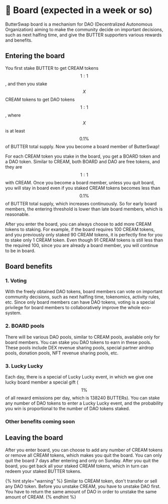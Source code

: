 # 🏦 Board \(expected in a week or so\)

ButterSwap board is a mechanism for DAO \(Decentralized Autonomous Organization\) aiming to make the community decide on important decisions, such as next halfing time, and give the BUTTER supporters various rewards and benefits.

## Entering the board

You first stake BUTTER to get CREAM tokens $$1:1$$ , and then you stake $$X$$ CREAM tokens to get DAO tokens $$1:1$$, where $$X$$ is at least $$0.1\%$$ of BUTTER total supply. Now you become a board member of ButterSwap! 

For each CREAM token you stake in the board, you get a BOARD token and a DAO token. Similar to CREAM, both BOARD and DAO are free tokens, and they are $$1:1$$ with CREAM. Once you become a board member, unless you quit board, you will stay in board even if you staked CREAM tokens becomes less than $$0.1\%$$ of BUTTER total supply, which increases continuously. So for early board members, the entering threshold is lower than late board members, which is reasonable.

After you enter the board, you can always choose to add more CREAM tokens to staking. For example, if the board requires 100 CREAM tokens, and you previously only staked 90 CREAM tokens, it is perfectly fine for you to stake only 1 CREAM token. Even though 91 CREAM tokens is still less than the required 100, since you are already a board member, you will continue to be in board.

## Board benefits

### 1. Voting

With the freely obtained DAO tokens, board members can vote on important community decisions, such as next halfing time, tokenomics, activity rules, etc. Since only board members can have DAO tokens, voting is a special privilege for board members to collaboratively improve the whole eco-system.

### 2. BOARD pools

There will be various DAO pools, similar to CREAM pools, available only for board members. You can stake you DAO tokens to earn in these pools. These pools include DEX revenue sharing pools, special partner airdrop pools, donation pools, NFT revenue sharing pools, etc.

### 3. Lucky Lucky

Each day, there is a special of Lucky Lucky event, in which we give one lucky board member a special gift \( $$1\%$$ of all reward emissions per day, which is 138240 BUTTERs\). You can stake any number of DAO tokens to enter a Lucky Lucky event, and the probability you win is proportional to the number of DAO tokens staked.

### Other benefits coming soon

## Leaving the board

After you enter board, you can choose to add any number of CREAM tokens or remove all CREAM tokens, which makes you quit the board. You can only quit the board 7 days after entering and only on Sunday. After you quit the board, you get back all your staked CREAM tokens, which in turn can redeem your staked BUTTER tokens.

{% hint style="warning" %}
Similar to CREAM token, don't transfer or sell any DAO token. Before you unstake CREAM, you have to unstake DAO first. You have to return the same amount of DAO in order to unstake the same amount of CREAM. 
{% endhint %}

